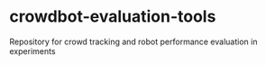 # crowdbot-evaluation-tools
Repository for crowd tracking and robot performance evaluation in experiments

